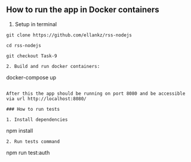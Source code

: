 ## How to run the app in Docker containers

1. Setup in terminal
```
git clone https://github.com/ellankz/rss-nodejs
```
```
cd rss-nodejs
```
```
git checkout Task-9
```

```
2. Build and run docker containers:
```
docker-compose up
```

After this the app should be running on port 8080 and be accessible via url http://localhost:8080/

### How to run tests

1. Install dependencies
```
npm install
```
2. Run tests command
```
npm run test:auth
```
